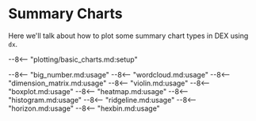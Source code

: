 # Summary Charts

Here we'll talk about how to plot some summary chart types in DEX using `dx`.

--8<-- "plotting/basic_charts.md:setup"

--8<-- "big_number.md:usage"
--8<-- "wordcloud.md:usage"
--8<-- "dimension_matrix.md:usage"
--8<-- "violin.md:usage"
--8<-- "boxplot.md:usage"
--8<-- "heatmap.md:usage"
--8<-- "histogram.md:usage"
--8<-- "ridgeline.md:usage"
--8<-- "horizon.md:usage"
--8<-- "hexbin.md:usage"